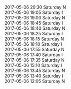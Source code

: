 2017-05-06 20:30 Saturday  N  
2017-05-06 19:05 Saturday  I  
2017-05-06 19:00 Saturday  N  
2017-05-06 18:45 Saturday  I  
2017-05-06 18:40 Saturday  N  
2017-05-06 18:25 Saturday  I  
2017-05-06 18:15 Saturday  N  
2017-05-06 18:10 Saturday  I  
2017-05-06 17:55 Saturday  N  
2017-05-06 17:40 Saturday  I  
2017-05-06 17:35 Saturday  N  
2017-05-06 15:10 Saturday  I  
2017-05-06 13:45 Saturday  N  
2017-05-06 13:40 Saturday  I  
2017-05-06 12:05 Saturday  N  
